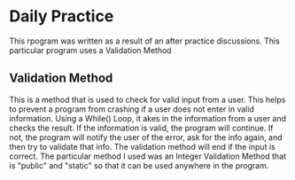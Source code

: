 # Daily Practice

This rpogram was written as a result of an after practice discussions.
This particular program uses a Validation Method

## Validation Method 

This is a method that is used to check for valid input from a user.
This helps to prevent a program from crashing if a user does not enter in 
valid information. Using a While() Loop, it akes in the information from a user 
and checks the result. If the information is valid, the program will continue. If
not, the program will notify the user of the error, ask for the info again,
and then try to validate that info. The validation method will end if the input is 
correct. The particular method I used was an Integer Validation Method that is "public"
and "static" so that it can be used anywhere in the program.

